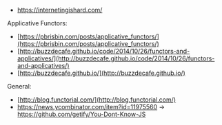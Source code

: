 

* https://internetingishard.com/

Applicative Functors:
* [https://pbrisbin.com/posts/applicative_functors/](https://pbrisbin.com/posts/applicative_functors/)
* [http://buzzdecafe.github.io/code/2014/10/26/functors-and-applicatives/](http://buzzdecafe.github.io/code/2014/10/26/functors-and-applicatives/)
* [http://buzzdecafe.github.io/](http://buzzdecafe.github.io/)

General:
* [http://blog.functorial.com/](http://blog.functorial.com/)
* https://news.ycombinator.com/item?id=11975560 -> https://github.com/getify/You-Dont-Know-JS
